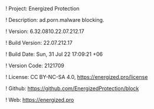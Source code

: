 ! Project: Energized Protection

! Description: ad.porn.malware blocking.

! Version: 6.32.0810.22.07.212.17

! Build Version: 22.07.212.17

! Build Date: Sun, 31 Jul 22 17:09:21 +06

! Version Code: 2121709

! License: CC BY-NC-SA 4.0, https://energized.pro/license

! Github: https://github.com/EnergizedProtection/block

! Web: https://energized.pro

